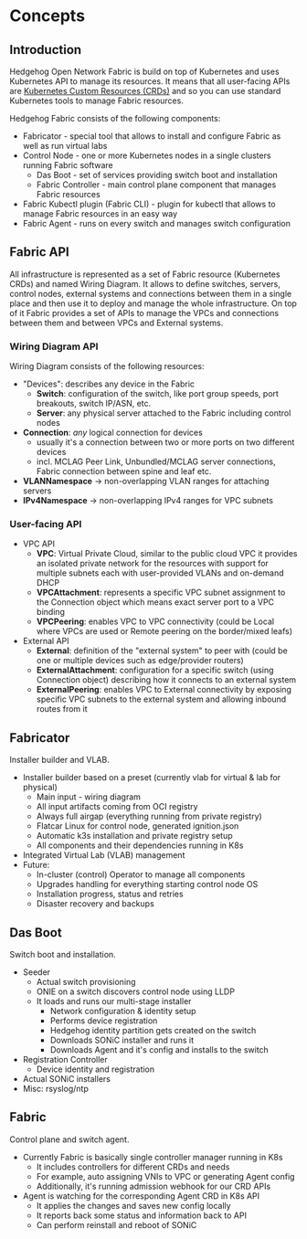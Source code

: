 # Concepts

## Introduction

Hedgehog Open Network Fabric is build on top of Kubernetes and uses Kubernetes API to manage its resources. It means
that all user-facing APIs are [Kubernetes Custom Resources (CRDs)](https://kubernetes.io/docs/concepts/extend-kubernetes/api-extension/custom-resources/)
and so you can use standard Kubernetes tools to manage Fabric resources.

Hedgehog Fabric consists of the following components:

* Fabricator - special tool that allows to install and configure Fabric as well as run virtual labs
* Control Node - one or more Kubernetes nodes in a single clusters running Fabric software
    * Das Boot - set of services providing switch boot and installation
    * Fabric Controller - main control plane component that manages Fabric resources
* Fabric Kubectl plugin (Fabric CLI) - plugin for kubectl that allows to manage Fabric resources in an easy way
* Fabric Agent - runs on every switch and manages switch configuration

## Fabric API

All infrastructure is represented as a set of Fabric resource (Kubernetes CRDs) and named Wiring Diagram. It allows to
define switches, servers, control nodes, external systems and connections between them in a single place and then use
it to deploy and manage the whole infrastructure. On top of it Fabric provides a set of APIs to manage the VPCs and
connections between them and between VPCs and External systems.

### Wiring Diagram API

Wiring Diagram consists of the following resources:

* "Devices": describes any device in the Fabric
    * __Switch__: configuration of the switch, like port group speeds, port breakouts, switch IP/ASN, etc.
    * __Server__: any physical server attached to the Fabric including control nodes
* __Connection__: *any* logical connection for devices
    * usually it's a connection between two or more ports on two different devices
    * incl. MCLAG Peer Link, Unbundled/MCLAG server connections, Fabric connection between spine and leaf etc.
* __VLANNamespace__ -> non-overlapping VLAN ranges for attaching servers
* __IPv4Namespace__ -> non-overlapping IPv4 ranges for VPC subnets

### User-facing API

* VPC API
    * __VPC__: Virtual Private Cloud, similar to the public cloud VPC it provides an isolated private network for the
      resources with support for multiple subnets each with user-provided VLANs and on-demand DHCP
    * __VPCAttachment__: represents a specific VPC subnet assignment to the Connection object which means exact server port to a VPC binding
    * __VPCPeering__: enables VPC to VPC connectivity (could be Local where VPCs are used or Remote peering on the border/mixed leafs)
* External API
    * __External__: definition of the "external system" to peer with (could be one or multiple devices such as edge/provider routers)
    * __ExternalAttachment__: configuration for a specific switch (using Connection object) describing how it connects to an external system
    * __ExternalPeering__: enables VPC to External connectivity by exposing specific VPC subnets to the external system and allowing inbound routes from it

## Fabricator

Installer builder and VLAB.

* Installer builder based on a preset (currently vlab for virtual & lab for physical)
  * Main input - wiring diagram
  * All input artifacts coming from OCI registry
  * Always full airgap (everything running from private registry)
  * Flatcar Linux for control node, generated ignition.json
  * Automatic k3s installation and private registry setup
  * All components and their dependencies running in K8s
* Integrated Virtual Lab (VLAB) management
* Future:
  * In-cluster (control) Operator to manage all components
  * Upgrades handling for everything starting control node OS
  * Installation progress, status and retries
  * Disaster recovery and backups

## Das Boot

Switch boot and installation.

* Seeder
  * Actual switch provisioning
  * ONIE on a switch discovers control node using LLDP
  * It loads and runs our multi-stage installer
    * Network configuration & identity setup
    * Performs device registration
    * Hedgehog identity partition gets created on the switch
    * Downloads SONiC installer and runs it
    * Downloads Agent and it's config and installs to the switch
* Registration Controller
  * Device identity and registration
* Actual SONiC installers
* Misc: rsyslog/ntp

## Fabric

Control plane and switch agent.

* Currently Fabric is basically single controller manager running in K8s
  * It includes controllers for different CRDs and needs
  * For example, auto assigning VNIs to VPC or generating Agent config
  * Additionally, it's running admission webhook for our CRD APIs
* Agent is watching for the corresponding Agent CRD in K8s API
  * It applies the changes and saves new config locally
  * It reports back some status and information back to API
  * Can perform reinstall and reboot of SONiC
